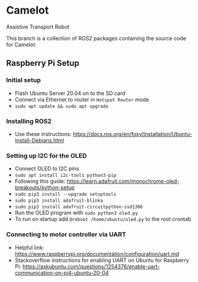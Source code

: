 # Camelot
Assistive Transport Robot

This branch is a collection of ROS2 packages containing the source code for Camelot.

## Raspberry Pi Setup

### Initial setup
- Flash Ubuntu Server 20.04 on to the SD card
- Connect via Ethernet to router in `Hotspot Router` mode
- `sudo apt update && sudo apt upgrade`

### Installing ROS2
- Use these instructions: https://docs.ros.org/en/foxy/Installation/Ubuntu-Install-Debians.html

### Setting up I2C for the OLED
- Connect OLED to I2C pins
- `sudo apt install i2c-tools python3-pip`
- Following this guide: https://learn.adafruit.com/monochrome-oled-breakouts/python-setup
- `sudo pip3 install --upgrade setuptools`
- `sudo pip3 install adafruit-blinka`
- `sudo pip3 install adafruit-circuitpython-ssd1306`
- Run the OLED program with `sudo python3 oled.py`
- To run on startup add `@reboot /home/ubuntu/oled.py` to the root crontab

### Connecting to motor controller via UART
- Helpful link: https://www.raspberrypi.org/documentation/configuration/uart.md
- Stackoverflow instructions for enabling UART on Ubuntu for Raspberry Pi: https://askubuntu.com/questions/1254376/enable-uart-communication-on-pi4-ubuntu-20-04
